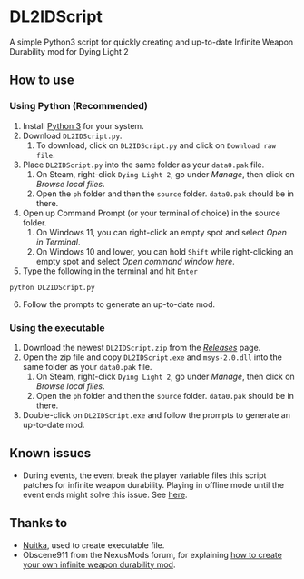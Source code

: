 # DL2IDScript

A simple Python3 script for quickly creating and up-to-date Infinite Weapon Durability mod for Dying Light 2

## How to use

### Using Python (Recommended)

1. Install [Python 3](https://www.python.org/) for your system.
2. Download `DL2IDScript.py`.
    1. To download, click on `DL2IDScript.py` and click on `Download raw file`.
3. Place `DL2IDScript.py` into the same folder as your `data0.pak` file.
    1. On Steam, right-click `Dying Light 2`, go under *Manage*, then click on *Browse local files*.
    2. Open the `ph` folder and then the  `source` folder. `data0.pak` should be in there.
4. Open up Command Prompt (or your terminal of choice) in the source folder.
    1. On Windows 11, you can right-click an empty spot and select *Open in Terminal*.
    2. On Windows 10 and lower, you can hold `Shift` while right-clicking an empty spot and select *Open command window
       here*.
5. Type the following in the terminal and hit `Enter`

```commandline
python DL2IDScript.py
```

6. Follow the prompts to generate an up-to-date mod.

### Using the executable

1. Download the newest `DL2IDScript.zip` from the [*Releases*](https://github.com/Lomeli12/DL2IDScript/releases) page.
2. Open the zip file and copy `DL2IDScript.exe` and `msys-2.0.dll` into the same folder as your `data0.pak` file.
    1. On Steam, right-click `Dying Light 2`, go under *Manage*, then click on *Browse local files*.
    2. Open the `ph` folder and then the  `source` folder. `data0.pak` should be in there.
3. Double-click on `DL2IDScript.exe` and follow the prompts to generate an up-to-date mod.

## Known issues

* During events, the event break the player variable files this script patches for infinite weapon durability. Playing
  in offline mode until the event ends might solve this issue. See
  [here](https://forums.nexusmods.com/index.php?/topic/11042943-unlimited-weapon-durability/page-16#entry114300993).

## Thanks to

* [Nuitka](https://github.com/Nuitka/Nuitka), used to create executable file.
* Obscene911 from the NexusMods forum, for explaining
  [how to create your own infinite weapon durability mod](https://forums.nexusmods.com/index.php?/topic/11042943-unlimited-weapon-durability/page-15#entry113433628).